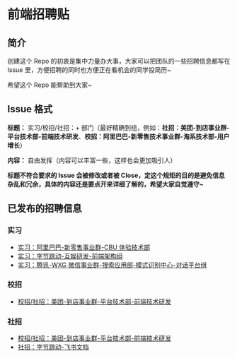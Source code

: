 # 前端招聘贴

## 简介

创建这个 Repo 的初衷是集中力量办大事，大家可以把团队的一些招聘信息都写在 Issue 里，方便招聘的同时也方便正在看机会的同学投简历~

希望这个 Repo 能帮助到大家~

## Issue 格式

**标题：** 实习/校招/社招：+ 部门（最好精确到组，例如：**社招：美团-到店事业群-平台技术部-前端技术研发**、**校招：阿里巴巴-新零售技术事业群-淘系技术部-用户增长**）

**内容：** 自由发挥（内容可以丰富一些，这样也会更加吸引人）

**标题不符合要求的 Issue 会被修改或者被 Close，定这个规矩的目的是避免信息杂乱和冗余，具体的内容还是要点开来详细了解的，希望大家自觉遵守~**

## 已发布的招聘信息

### 实习

- [实习：阿里巴巴-新零售事业群-CBU 体验技术部](https://github.com/wjq990112/Front-End-Recruitment/issues/3)
- [实习：字节跳动-互娱研发-前端架构组](https://github.com/wjq990112/Front-End-Recruitment/issues/4)
- [实习：腾讯-WXG 微信事业群-搜索应用部-模式识别中心-对话平台组](https://github.com/wjq990112/Front-End-Recruitment/issues/4)

### 校招

- [校招/社招：美团-到店事业群-平台技术部-前端技术研发](https://github.com/wjq990112/Front-End-Recruitment/issues/1)

### 社招

- [校招/社招：美团-到店事业群-平台技术部-前端技术研发](https://github.com/wjq990112/Front-End-Recruitment/issues/1)
- [社招：字节跳动-飞书文档](https://github.com/wjq990112/Front-End-Recruitment/issues/2)
